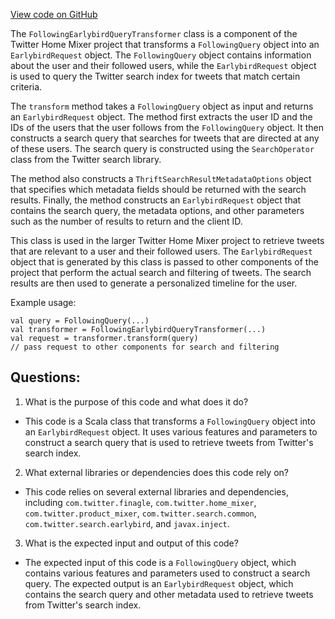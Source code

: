 [View code on GitHub](https://github.com/misbahsy/the-algorithm/home-mixer/server/src/main/scala/com/twitter/home_mixer/product/following/FollowingEarlybirdQueryTransformer.scala)

The `FollowingEarlybirdQueryTransformer` class is a component of the Twitter Home Mixer project that transforms a `FollowingQuery` object into an `EarlybirdRequest` object. The `FollowingQuery` object contains information about the user and their followed users, while the `EarlybirdRequest` object is used to query the Twitter search index for tweets that match certain criteria.

The `transform` method takes a `FollowingQuery` object as input and returns an `EarlybirdRequest` object. The method first extracts the user ID and the IDs of the users that the user follows from the `FollowingQuery` object. It then constructs a search query that searches for tweets that are directed at any of these users. The search query is constructed using the `SearchOperator` class from the Twitter search library.

The method also constructs a `ThriftSearchResultMetadataOptions` object that specifies which metadata fields should be returned with the search results. Finally, the method constructs an `EarlybirdRequest` object that contains the search query, the metadata options, and other parameters such as the number of results to return and the client ID.

This class is used in the larger Twitter Home Mixer project to retrieve tweets that are relevant to a user and their followed users. The `EarlybirdRequest` object that is generated by this class is passed to other components of the project that perform the actual search and filtering of tweets. The search results are then used to generate a personalized timeline for the user. 

Example usage:

```
val query = FollowingQuery(...)
val transformer = FollowingEarlybirdQueryTransformer(...)
val request = transformer.transform(query)
// pass request to other components for search and filtering
```
## Questions: 
 1. What is the purpose of this code and what does it do?
- This code is a Scala class that transforms a `FollowingQuery` object into an `EarlybirdRequest` object. It uses various features and parameters to construct a search query that is used to retrieve tweets from Twitter's search index.

2. What external libraries or dependencies does this code rely on?
- This code relies on several external libraries and dependencies, including `com.twitter.finagle`, `com.twitter.home_mixer`, `com.twitter.product_mixer`, `com.twitter.search.common`, `com.twitter.search.earlybird`, and `javax.inject`.

3. What is the expected input and output of this code?
- The expected input of this code is a `FollowingQuery` object, which contains various features and parameters used to construct a search query. The expected output is an `EarlybirdRequest` object, which contains the search query and other metadata used to retrieve tweets from Twitter's search index.
